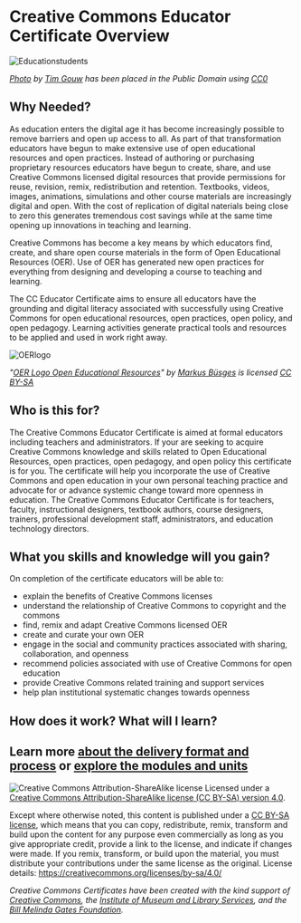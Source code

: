 # Creative Commons Educator Certificate Overview

![Educationstudents](https://github.com/creativecommons/cc-cert-edu/blob/master/images/educationstudents.jpg)

*[Photo](https://unsplash.com/@punttim?photo=NSFG5sJYZgQ) by [Tim Gouw](https://unsplash.com/@punttim) has been placed in the Public Domain using [CC0](https://creativecommons.org/publicdomain/zero/1.0/)*

## Why Needed?
As education enters the digital age it has become increasingly possible to remove barriers and open up access to all. As part of that transformation educators have begun to make extensive use of open educational resources and open practices. Instead of authoring or purchasing proprietary resources educators have begun to create, share, and use Creative Commons licensed digital resources that provide permissions for reuse, revision, remix, redistribution and retention. Textbooks, videos, images, animations, simulations and other course materials are increasingly digital and open. With the cost of replication of digital naterials being close to zero this generates tremendous cost savings while at the same time opening up innovations in teaching and learning.  

Creative Commons has become a key means by which educators find, create, and share open course materials in the form of Open Educational Resources (OER). Use of OER has generated new open practices for everything from designing and developing a course to teaching and learning. 

The CC Educator Certificate aims to ensure all educators have the grounding and digital literacy associated with successfully using Creative Commons for open educational resources, open practices, open policy, and open pedagogy. Learning activities generate practical tools and resources to be applied and used in work right away. 

![OERlogo](https://github.com/creativecommons/cc-cert-edu/blob/master/images/OERlogo.png)

*"[OER Logo Open Educational Resources](https://commons.wikimedia.org/wiki/File:OER_Logo_Open_Educational_Resources.png#/media/File:OER_Logo_Open_Educational_Resources.png)" by [Markus Büsges](https://commons.wikimedia.org/w/index.php?title=Markus_B%C3%BCsges_(leomaria_design)_f%C3%BCr_Wikimedia_Deutschland_e._V.&action=edit&redlink=1) is licensed [CC BY-SA](http://creativecommons.org/licenses/by-sa/4.0)*

## Who is this for?

The Creative Commons Educator Certificate is aimed at formal educators including teachers and administrators. If your are seeking to acquire Creative Commons knowledge and skills related to Open Educational Resources, open practices, open pedagogy, and open policy this certificate is for you. The certificate will help you incorporate the use of Creative Commons and open education in your own personal teaching practice and advocate for or advance systemic change toward more openness in education. The Creative Commons Educator Certificate is for teachers, faculty, instructional designers, textbook authors, course designers, trainers, professional development staff, administrators, and education technology directors.

## What you skills and knowledge will you gain?

On completion of the certificate educators will be able to:

* explain the benefits of Creative Commons licenses
* understand the relationship of Creative Commons to copyright and the commons
* find, remix and adapt Creative Commons licensed OER
* create and curate your own OER 
* engage in the social and community practices associated with sharing, collaboration, and openness
* recommend policies associated with use of Creative Commons for open education
* provide Creative Commons related training and support services
* help plan institutional systematic changes towards openness

## How does it work? What will I learn?

Learn more [about the delivery format and process](../details/index.md) or [explore the modules and units](../contents/index.md)
----

![Creative Commons Attribution-ShareAlike license](https://github.com/creativecommons/cc-cert-edu/blob/master/images/cc-by-sa-88x31.png "CC BY-SA")
Licensed under a [Creative Commons Attribution-ShareAlike license (CC BY-SA) version 4.0](https://creativecommons.org/licenses/by-sa/4.0/).

Except where otherwise noted, this content is published under a [CC BY-SA license](https://creativecommons.org/licenses/by-sa/4.0/), which means that you can copy, redistribute, remix, transform and build upon the content for any purpose even commercially as long as you give appropriate credit, provide a link to the license, and indicate if changes were made. If you remix, transform, or build upon the material, you must distribute your contributions under the same license as the original.
License details: https://creativecommons.org/licenses/by-sa/4.0/

*Creative Commons Certificates have been created with the kind support of [Creative Commons](http://creativecommons.org/), the [Institute of Museum and Library Services](https://www.imls.gov/), and the [Bill  Melinda Gates Foundation](http://www.gatesfoundation.org/).*